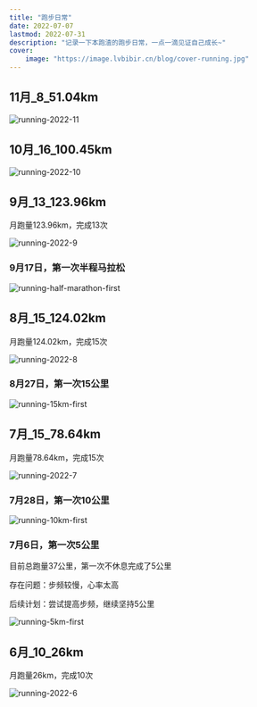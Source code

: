 ```yaml
---
title: "跑步日常" 
date: 2022-07-07 
lastmod: 2022-07-31
description: "记录一下本跑渣的跑步日常，一点一滴见证自己成长~"
cover:
    image: "https://image.lvbibir.cn/blog/cover-running.jpg"
---
```


## 11月_8_51.04km

![running-2022-11](https://image.lvbibir.cn/blog/running-2022-11.png)

## 10月_16_100.45km

![running-2022-10](https://image.lvbibir.cn/blog/running-2022-10.png)



## 9月_13_123.96km

月跑量123.96km，完成13次

![running-2022-9](https://image.lvbibir.cn/blog/running-2022-9.png)

### 9月17日，第一次半程马拉松

![running-half-marathon-first](https://image.lvbibir.cn/blog/running-half-marathon-first.jpg)



## 8月_15_124.02km

月跑量124.02km，完成15次

![running-2022-8](https://image.lvbibir.cn/blog/running-2022-8.jpg)

### 8月27日，第一次15公里

![running-15km-first](https://image.lvbibir.cn/blog/running-15km-first.jpg)

## 7月_15_78.64km

月跑量78.64km，完成15次

![running-2022-7](https://image.lvbibir.cn/blog/running-2022-7.jpg)

### 7月28日，第一次10公里

![running-10km-first](https://image.lvbibir.cn/blog/running-10km-first.jpg)


### 7月6日，第一次5公里

目前总跑量37公里，第一次不休息完成了5公里

存在问题：步频较慢，心率太高

后续计划：尝试提高步频，继续坚持5公里

![running-5km-first](https://image.lvbibir.cn/blog/running-5km-first.jpg)

## 6月_10_26km

月跑量26km，完成10次

![running-2022-6](https://image.lvbibir.cn/blog/running-2022-6.jpg)